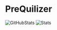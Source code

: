 # PreQuilizer
![GitHubStats](https://img.shields.io/github/stars/mrbootsboots/PreQuilizer.svg)
![Stats](https://starchart.cc/github.com/MrBootsBoots/PreQuilizer.svg)
